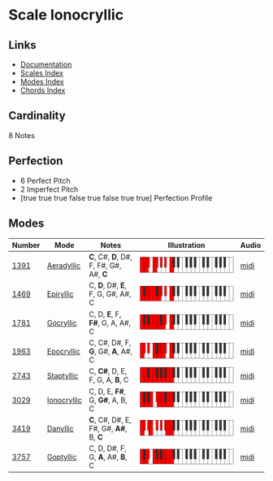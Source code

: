 # Scale Ionocryllic

## Links

- [Documentation](index.md)
- [Scales Index](Scales.md)
- [Modes Index](Modes.md)
- [Chords Index](Chords.md)

## Cardinality

8 Notes

## Perfection

- 6 Perfect Pitch
- 2 Imperfect Pitch
- [true true true false true false true true] Perfection Profile

## Modes

| Number | Mode | Notes | Illustration | Audio |
|--------|------|-------|--------------|-------|
| [1391](https://ianring.com/musictheory/scales/1391) | [Aeradyllic](ModeAeradyllic.md) | **C**, C#, **D**, D#, F, F#, G#, A#, **C** | ![CNaturalAeradyllic](ModeCNaturalAeradyllic.png) | [midi](https://github.com/edipermadi/music/blob/main/docs/ModeCNaturalAeradyllic.mid?raw=true) | 
| [1469](https://ianring.com/musictheory/scales/1469) | [Epiryllic](ModeEpiryllic.md) | C, **D**, D#, **E**, F, G, G#, A#, C | ![CNaturalEpiryllic](ModeCNaturalEpiryllic.png) | [midi](https://github.com/edipermadi/music/blob/main/docs/ModeCNaturalEpiryllic.mid?raw=true) | 
| [1781](https://ianring.com/musictheory/scales/1781) | [Gocryllic](ModeGocryllic.md) | C, D, **E**, F, **F#**, G, A, A#, C | ![CNaturalGocryllic](ModeCNaturalGocryllic.png) | [midi](https://github.com/edipermadi/music/blob/main/docs/ModeCNaturalGocryllic.mid?raw=true) | 
| [1963](https://ianring.com/musictheory/scales/1963) | [Epocryllic](ModeEpocryllic.md) | C, C#, D#, F, **G**, G#, **A**, A#, C | ![CNaturalEpocryllic](ModeCNaturalEpocryllic.png) | [midi](https://github.com/edipermadi/music/blob/main/docs/ModeCNaturalEpocryllic.mid?raw=true) | 
| [2743](https://ianring.com/musictheory/scales/2743) | [Staptyllic](ModeStaptyllic.md) | C, **C#**, D, E, F, G, A, **B**, C | ![CNaturalStaptyllic](ModeCNaturalStaptyllic.png) | [midi](https://github.com/edipermadi/music/blob/main/docs/ModeCNaturalStaptyllic.mid?raw=true) | 
| [3029](https://ianring.com/musictheory/scales/3029) | [Ionocryllic](ModeIonocryllic.md) | C, D, E, **F#**, G, **G#**, A, B, C | ![CNaturalIonocryllic](ModeCNaturalIonocryllic.png) | [midi](https://github.com/edipermadi/music/blob/main/docs/ModeCNaturalIonocryllic.mid?raw=true) | 
| [3419](https://ianring.com/musictheory/scales/3419) | [Danyllic](ModeDanyllic.md) | **C**, C#, D#, E, F#, G#, **A#**, B, **C** | ![CNaturalDanyllic](ModeCNaturalDanyllic.png) | [midi](https://github.com/edipermadi/music/blob/main/docs/ModeCNaturalDanyllic.mid?raw=true) | 
| [3757](https://ianring.com/musictheory/scales/3757) | [Goptyllic](ModeGoptyllic.md) | C, D, D#, F, G, **A**, A#, **B**, C | ![CNaturalGoptyllic](ModeCNaturalGoptyllic.png) | [midi](https://github.com/edipermadi/music/blob/main/docs/ModeCNaturalGoptyllic.mid?raw=true) | 
